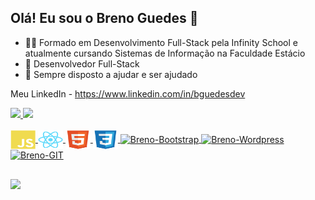 ## Olá! Eu sou o Breno Guedes 👋


- 👨‍🎓 Formado em Desenvolvimento Full-Stack pela Infinity School e atualmente cursando Sistemas de Informação na Faculdade Estácio 
- 🌱 Desenvolvedor Full-Stack
- 🤔 Sempre disposto a ajudar e ser ajudado

Meu LinkedIn - https://www.linkedin.com/in/bguedesdev

<div align="center" style="display:flex; flex-direction:row">
  <a href="https://github.com/BrenoCGS">
  <img height="180em" src="https://github-readme-stats.vercel.app/api?username=BrenoCGS&show_icons=true&theme=synthwave&include_all_commits=true&count_private=true"/>
  <img height="180em" src="https://github-readme-stats.vercel.app/api/top-langs/?username=BrenoCGS&layout=compact&langs_count=7&theme=synthwave"/>
</div>
<div style="display: inline_block"><br>
  <img align="center" alt="Breno-Js" height="30" width="40" src="https://raw.githubusercontent.com/devicons/devicon/master/icons/javascript/javascript-plain.svg">
  <img align="center" alt="Breno-React" height="30" width="40" src="https://raw.githubusercontent.com/devicons/devicon/master/icons/react/react-original.svg">
  <img align="center" alt="Breno-HTML" height="30" width="40" src="https://raw.githubusercontent.com/devicons/devicon/master/icons/html5/html5-original.svg">
  <img align="center" alt="Breno-CSS" height="30" width="40" src="https://raw.githubusercontent.com/devicons/devicon/master/icons/css3/css3-original.svg">
  <img align="center" alt="Breno-Bootstrap" height="30" width="40" src="https://cdn.jsdelivr.net/gh/devicons/devicon/icons/bootstrap/bootstrap-original.svg">       
  <img align="center" alt="Breno-Wordpress" height="30" width="40" src="https://cdn.jsdelivr.net/gh/devicons/devicon/icons/wordpress/wordpress-plain.svg">
  <img align="center" alt="Breno-GIT" height="30" width="40" src="[https://cdn.jsdelivr.net/gh/devicons/devicon/icons/wordpress/wordpress-plain.svg](https://raw.githubusercontent.com/jmnote/z-icons/master/svg/git.svg)">
  
  ##

  <div>
  
  <a href="https://www.linkedin.com/in/bguedesdev/" target="_blank"><img src="https://img.shields.io/badge/-LinkedIn-%230077B5?style=for-the-badge&logo=linkedin&logoColor=white" target="_blank"></a> 
  
    
     
 
  </div>
  
  
